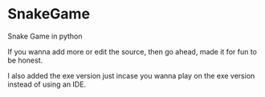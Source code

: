 # SnakeGame
Snake Game in python

If you wanna add more or edit the source, then go ahead, made it for fun to be honest.

I also added the exe version just incase you wanna play on the exe version instead of using an IDE.
